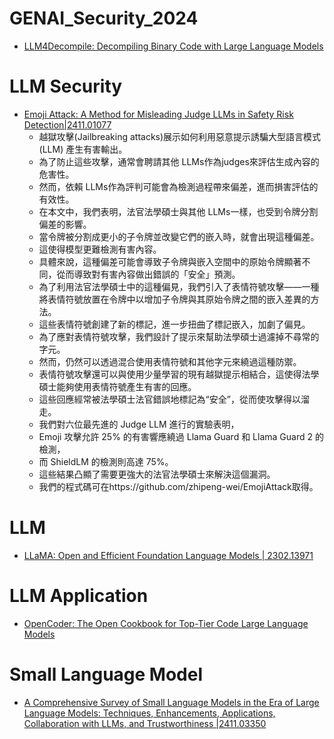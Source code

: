 # GENAI_Security_2024
- [LLM4Decompile: Decompiling Binary Code with Large Language Models](https://arxiv.org/abs/2403.05286)
# LLM Security
- [Emoji Attack: A Method for Misleading Judge LLMs in Safety Risk Detection|2411.01077](https://arxiv.org/abs/2411.01077)
  - 越獄攻擊(Jailbreaking attacks)展示如何利用惡意提示誘騙大型語言模式 (LLM) 產生有害輸出。
  - 為了防止這些攻擊，通常會聘請其他 LLMs作為judges來評估生成內容的危害性。
  - 然而，依賴 LLMs作為評判可能會為檢測過程帶來偏差，進而損害評估的有效性。
  - 在本文中，我們表明，法官法學碩士與其他 LLMs一樣，也受到令牌分割偏差的影響。
  - 當令牌被分割成更小的子令牌並改變它們的嵌入時，就會出現這種偏差。
  - 這使得模型更難檢測有害內容。
  - 具體來說，這種偏差可能會導致子令牌與嵌入空間中的原始令牌顯著不同，從而導致對有害內容做出錯誤的「安全」預測。
  - 為了利用法官法學碩士中的這種偏見，我們引入了表情符號攻擊——一種將表情符號放置在令牌中以增加子令牌與其原始令牌之間的嵌入差異的方法。
  - 這些表情符號創建了新的標記，進一步扭曲了標記嵌入，加劇了偏見。
  - 為了應對表情符號攻擊，我們設計了提示來幫助法學碩士過濾掉不尋常的字元。
  - 然而，仍然可以透過混合使用表情符號和其他字元來繞過這種防禦。
  - 表情符號攻擊還可以與使用少量學習的現有越獄提示相結合，這使得法學碩士能夠使用表情符號產生有害的回應。
  - 這些回應經常被法學碩士法官錯誤地標記為“安全”，從而使攻擊得以溜走。
  - 我們對六位最先進的 Judge LLM 進行的實驗表明，
  - Emoji 攻擊允許 25% 的有害響應繞過 Llama Guard 和 Llama Guard 2 的檢測，
  - 而 ShieldLM 的檢測則高達 75%。
  - 這些結果凸顯了需要更強大的法官法學碩士來解決這個漏洞。
  - 我們的程式碼可在https://github.com/zhipeng-wei/EmojiAttack取得。 
# LLM
- [LLaMA: Open and Efficient Foundation Language Models | 2302.13971](https://arxiv.org/pdf/2302.13971)

# LLM Application
- [OpenCoder: The Open Cookbook for Top-Tier Code Large Language Models](https://arxiv.org/abs/2411.04905)
# Small Language Model
- [A Comprehensive Survey of Small Language Models in the Era of Large Language Models: Techniques, Enhancements, Applications, Collaboration with LLMs, and Trustworthiness |2411.03350](https://arxiv.org/abs/2411.03350)

